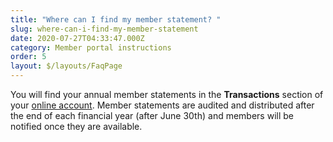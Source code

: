 ```yaml
---
title: "Where can I find my member statement? "
slug: where-can-i-find-my-member-statement
date: 2020-07-27T04:33:47.000Z
category: Member portal instructions
order: 5
layout: $/layouts/FaqPage
---
```

You will find your annual member statements in the **Transactions** section of your [online account](https://my.futuresuper.com.au/). Member statements are audited and distributed after the end of each financial year (after June 30th) and members will be notified once they are available.